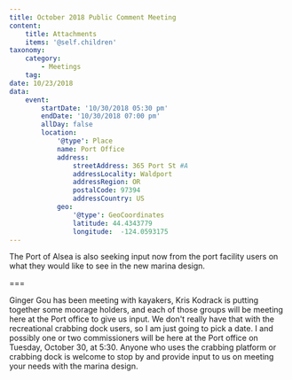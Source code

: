 ```yaml
---
title: October 2018 Public Comment Meeting
content:
    title: Attachments
    items: '@self.children'
taxonomy:
    category: 
        - Meetings
    tag: 
date: 10/23/2018
data:
    event:
        startDate: '10/30/2018 05:30 pm'
        endDate: '10/30/2018 07:00 pm'
        allDay: false
        location:
            '@type': Place
            name: Port Office
            address:
                streetAddress: 365 Port St #A
                addressLocality: Waldport
                addressRegion: OR
                postalCode: 97394
                addressCountry: US
            geo:
                '@type': GeoCoordinates
                latitude: 44.4343779
                longitude:  -124.0593175
---
```


The Port of Alsea is also seeking input now from the port facility users on what they would like to see in the new marina design.

===

Ginger Gou has been meeting with kayakers, Kris Kodrack is putting together some moorage holders, and each of those groups will be meeting here at the Port office to give us input. We don't really have that with the recreational crabbing dock users, so I am just going to pick a date. I and possibly one or two commissioners will be here at the Port office on Tuesday, October 30, at 5:30. Anyone who uses the crabbing platform or crabbing dock is welcome to stop by and provide input to us on meeting your needs with the marina design.
